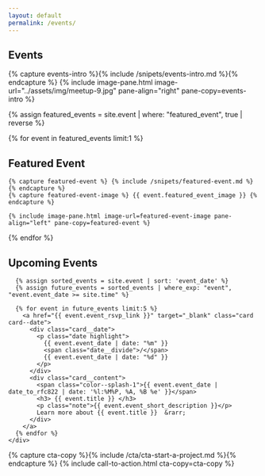 ```yaml
---
layout: default
permalink: /events/
---
```


<section class="section--light">
  <h1 class="u-center--xs u-push-bottom--sm"> Events </h1>
  {% capture events-intro %}{% include  /snipets/events-intro.md %}{% endcapture %}
  {% include image-pane.html image-url="../assets/img/meetup-9.jpg" pane-align="right" pane-copy=events-intro %}
</section>

{% assign featured_events = site.event | where: "featured_event", true | reverse %}

{% for event in featured_events limit:1 %}
  <section class="section--dark section--dark-texture">
    <div class="u-contained--wide">
      <h2> Featured Event </h2>
    </div>

    {% capture featured-event %} {% include /snipets/featured-event.md %} {% endcapture %}
    {% capture featured-event-image %} {{ event.featured_event_image }} {% endcapture %}

    {% include image-pane.html image-url=featured-event-image pane-align="left" pane-copy=featured-event %}
  </section>
{% endfor %}

<section class="section--light">
  <div class="u-contained">
    <h2> Upcoming Events </h2>
    <div class="grid">

      {% assign sorted_events = site.event | sort: 'event_date' %}
      {% assign future_events = sorted_events | where_exp: "event", "event.event_date >= site.time" %}

      {% for event in future_events limit:5 %}
        <a href="{{ event.event_rsvp_link }}" target="_blank" class="card card--date">
          <div class="card__date">
            <p class="date highlight">
              {{ event.event_date | date: "%m" }}
              <span class="date__divide">/</span>
              {{ event.event_date | date: "%d" }}
            </p>
          </div>
          <div class="card__content">
            <span class="color--splash-1">{{ event.event_date | date_to_rfc822 | date: '%l:%M%P, %A, %B %e' }}</span>
            <h3> {{ event.title }} </h3>
            <p class="note">{{ event.event_short_description }}</p>
            Learn more about {{ event.title }}  &rarr;
          </div>
        </a>
      {% endfor %}
    </div>
  </div>
</section>

{% capture cta-copy %}{% include /cta/cta-start-a-project.md %}{% endcapture %}
{% include call-to-action.html cta-copy=cta-copy %}
